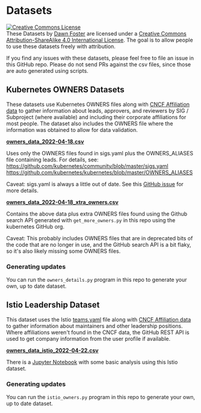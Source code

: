 # Datasets
<a rel="license" href="http://creativecommons.org/licenses/by-sa/4.0/"><img alt="Creative Commons License" style="border-width:0" src="https://i.creativecommons.org/l/by-sa/4.0/88x31.png" /></a><br /><span xmlns:dct="http://purl.org/dc/terms/" href="http://purl.org/dc/dcmitype/Dataset" property="dct:title" rel="dct:type">These Datasets</span> by <a xmlns:cc="http://creativecommons.org/ns#" href="https://github.com/geekygirldawn/k8s_data/tree/main/datasets" property="cc:attributionName" rel="cc:attributionURL">Dawn Foster</a> are licensed under a <a rel="license" href="http://creativecommons.org/licenses/by-sa/4.0/">Creative Commons Attribution-ShareAlike 4.0 International License</a>.
The goal is to allow people to use these datasets freely with attribution.

If you find any issues with these datasets, please feel free to file an issue in this GitHub repo. Please do not send PRs against the csv files, since those are auto generated using scripts.

## Kubernetes OWNERS Datasets

These datasets use Kubernetes OWNERS files along with [CNCF Affiliation data](https://github.com/cncf/gitdm) to gather information about leads, approvers, and reviewers by SIG / Subproject (where available) and including their corporate affiliations for most people. The dataset also includes the OWNERS file where the information was obtained to allow for data validation.

**[owners_data_2022-04-18.csv](owners_data_2022-04-18.csv)** 

Uses only the OWNERS files found in sigs.yaml plus the OWNERS_ALIASES file containing leads. For details, see:
https://github.com/kubernetes/community/blob/master/sigs.yaml
https://github.com/kubernetes/kubernetes/blob/master/OWNERS_ALIASES

Caveat: sigs.yaml is always a little out of date. See this [GitHub issue](https://github.com/kubernetes/community/issues/6307) for more details.

**[owners_data_2022-04-18_xtra_owners.csv](owners_data_2022-04-18_xtra_owners.csv)**

Contains the above data plus extra OWNERS files found using the Github search API generated with `get_more_owners.py` in this repo using the kubernetes GitHub org.

Caveat: This probably includes OWNERS files that are in deprecated bits of the code that are no longer in use, and the GitHub search API is a bit flaky, so it's also likely missing some OWNERS files.

### Generating updates

You can run the `owners_details.py` program in this repo to generate your own, up to date dataset.

## Istio Leadership Dataset

This dataset uses the Istio [teams.yaml](https://raw.githubusercontent.com/istio/community/master/org/teams.yaml) file along with [CNCF Affiliation data](https://github.com/cncf/gitdm) to gather information about maintainers and other leadership positions. Where affiliations weren't found in the CNCF data, the GitHub REST API is used to get company information from the user profile if available.

**[owners_data_istio_2022-04-22.csv](owners_data_istio_2022-04-22.csv)**

There is a [Jupyter Notebook](Istio_Leadership_Analysis.ipynb) with some basic analysis using this Istio dataset.

### Generating updates

You can run the `istio_owners.py` program in this repo to generate your own, up to date dataset.
